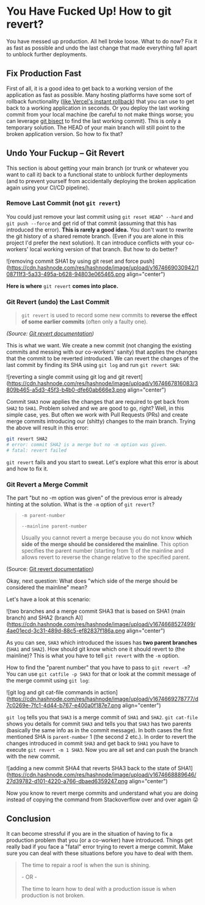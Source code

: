 # You Have Fucked Up! How to git revert?

You have messed up production. All hell broke loose. What to do now? Fix it as fast as possible and undo the last change that made everything fall apart to unblock further deployments.

## Fix Production Fast

First of all, it is a good idea to get back to a working version of the application as fast as possible. Many hosting platforms have some sort of rollback functionality ([like Vercel's instant rollback](https://vercel.com/docs/concepts/deployments/instant-rollback)) that you can use to get back to a working application in seconds. Or you deploy the last working commit from your local machine (be careful to not make things worse; you can leverage [git bisect](https://git-scm.com/docs/git-bisect) to find the last working commit). This is only a temporary solution. The HEAD of your main branch will still point to the broken application version. So how to fix that?

## Undo Your Fuckup – Git Revert

This section is about getting your main branch (or trunk or whatever you want to call it) back to a functional state to unblock further deployments (and to prevent yourself from accidentally deploying the broken application again using your CI/CD pipeline).

### Remove Last Commit (not `git revert`)

You could just remove your last commit using `git reset HEAD^ --hard` and `git push --force` and get rid of that commit (assuming that this has introduced the error). **This is rarely a good idea.** You don't want to rewrite the git history of a shared remote branch. (Even if you are alone in this project I'd prefer the next solution). It can introduce conflicts with your co-workers' local working version of that branch. But how to do better?

![removing commit SHA1 by using git reset and force push](https://cdn.hashnode.com/res/hashnode/image/upload/v1674669030942/108711f3-5a33-495a-b628-94803e065465.png align="center")

**Here is where** `git revert` **comes into place.**

### Git Revert (undo) the Last Commit

> `git revert` is used to record some new commits to **reverse the effect of some earlier commits** (often only a faulty one).

*(Source:* [*Git revert documentation*](https://git-scm.com/docs/git-revert)*)*

This is what we want. We create a new commit (not changing the existing commits and messing with our co-workers' sanity) that applies the changes that the commit to be reverted introduced. We can revert the changes of the last commit by finding its SHA using `git log` and run `git revert SHA`:

![reverting a single commit using git log and git revert](https://cdn.hashnode.com/res/hashnode/image/upload/v1674667816083/3809b465-a5d3-45f3-b4b0-dfe60ab666e3.png align="center")

Commit `SHA3` now applies the changes that are required to get back from `SHA2` to `SHA1`. Problem solved and we are good to go, right? Well, in this simple case, yes. But often we work with Pull Requests (PRs) and create merge commits introducing our (shitty) changes to the main branch. Trying the above will result in this error:

```bash
git revert SHA2
# error: commit SHA2 is a merge but no -m option was given.
# fatal: revert failed
```

`git revert` fails and you start to sweat. Let's explore what this error is about and how to fix it.

### Git Revert a Merge Commit

The part "but no -m option was given" of the previous error is already hinting at the solution. What is the `-m` option of `git revert`?

> `-m parent-number`
> 
> `--mainline parent-number`
> 
> Usually you cannot revert a merge because you do not know **which side of the merge should be considered the mainline**. This option specifies the parent number (starting from 1) of the mainline and allows revert to reverse the change relative to the specified parent.

(Source: [Git revert documentation](https://git-scm.com/docs/git-revert#_options))

Okay, next question: What does "which side of the merge should be considered the mainline" mean?

Let's have a look at this scenario:

![two branches and a merge commit SHA3 that is based on SHA1 (main branch) and SHA2 (branch A)](https://cdn.hashnode.com/res/hashnode/image/upload/v1674668527499/4ae01ecd-3c31-489d-88c5-ef82837f186a.png align="center")

As you can see, `SHA3` which introduced the issues has **two parent branches** (`SHA1` and `SHA2`). How should git know which one it should revert to (the mainline)? This is what you have to tell `git revert` with the `-m` option.

How to find the "parent number" that you have to pass to `git revert -m`? You can use `git catfile -p SHA3` for that or look at the commit message of the merge commit using `git log`:

![git log and git cat-file commands in action](https://cdn.hashnode.com/res/hashnode/image/upload/v1674669278777/d7c0269e-7fc1-4d44-b767-e400a0f187e7.png align="center")

`git log` tells you that `SHA3` is a merge commit of `SHA1` and `SHA2`. `git cat-file` shows you details for commit `SHA3` and tells you that `SHA3` has two parents (basically the same info as in the commit message). In both cases the first mentioned SHA is `parent-number` 1 (the second 2 etc.). In order to revert the changes introduced in commit `SHA3` and get back to `SHA1` you have to execute `git revert -m 1 SHA3`. Now you are all set and can push the branch with the new commit.

![adding a new commit SHA4 that reverts SHA3 back to the state of SHA1](https://cdn.hashnode.com/res/hashnode/image/upload/v1674668889646/27d39782-d101-4220-a766-dbaed6359247.png align="center")

Now you know to revert merge commits and understand what you are doing instead of copying the command from Stackoverflow over and over again 😜

## Conclusion

It can become stressful if you are in the situation of having to fix a production problem that you (or a co-worker) have introduced. Things get really bad if you face a "fatal" error trying to revert a merge commit. Make sure you can deal with these situations before you have to deal with them.

> The time to repair a roof is when the sun is shining.
> 
> \- OR -
> 
> The time to learn how to deal with a production issue is when production is not broken.